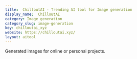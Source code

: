 ```yaml
---
title:  ChilloutAI - Trending AI tool for Image generation
display_name:  ChilloutAI
category: Image generation
category_slug: image-generation
key: chilloutai_xyz
website: https://chilloutai.xyz/
layout: aitool
---
```


Generated images for online or personal projects.
